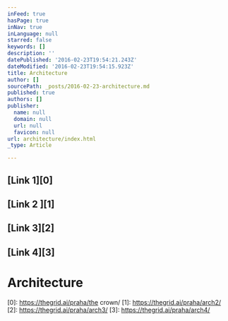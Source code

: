 ```yaml
---
inFeed: true
hasPage: true
inNav: true
inLanguage: null
starred: false
keywords: []
description: ''
datePublished: '2016-02-23T19:54:21.243Z'
dateModified: '2016-02-23T19:54:15.923Z'
title: Architecture
author: []
sourcePath: _posts/2016-02-23-architecture.md
published: true
authors: []
publisher:
  name: null
  domain: null
  url: null
  favicon: null
url: architecture/index.html
_type: Article

---
```

## [Link 1][0]

## [Link 2 ][1]

## [Link 3][2]

## [Link 4][3]

# Architecture

[0]: https://thegrid.ai/praha/the crown/
[1]: https://thegrid.ai/praha/arch2/
[2]: https://thegrid.ai/praha/arch3/
[3]: https://thegrid.ai/praha/arch4/